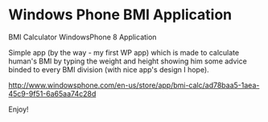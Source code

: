 Windows Phone BMI Application
=================

BMI Calculator WindowsPhone 8 Application


Simple app (by the way - my first WP app) which is made
to calculate human's BMI by typing the weight and height
showing him some advice binded to every BMI division
(with nice app's design I hope).

http://www.windowsphone.com/en-us/store/app/bmi-calc/ad78baa5-1aea-45c9-9f51-6a65aa74c28d

Enjoy!
